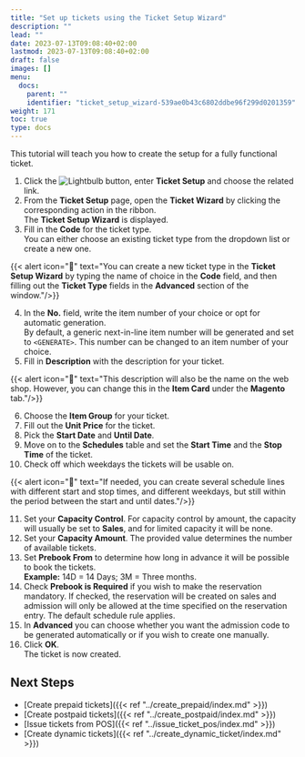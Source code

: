 ```yaml
---
title: "Set up tickets using the Ticket Setup Wizard"
description: ""
lead: ""
date: 2023-07-13T09:08:40+02:00
lastmod: 2023-07-13T09:08:40+02:00
draft: false
images: []
menu:
  docs:
    parent: ""
    identifier: "ticket_setup_wizard-539ae0b43c6802ddbe96f299d0201359"
weight: 171
toc: true
type: docs
---
```



This tutorial will teach you how to create the setup for a fully functional ticket.

1. Click the ![Lightbulb](Lightbulb_icon.PNG) button, enter **Ticket Setup** and choose the related link.
2. From the **Ticket Setup** page, open the **Ticket Wizard** by clicking the corresponding action in the ribbon.    
   The **Ticket Setup Wizard** is displayed.
3. Fill in the **Code** for the ticket type.     
   You can either choose an existing ticket type from the dropdown list or create a new one.   

{{< alert icon="📝" text="You can create a new ticket type in the <b>Ticket Setup Wizard</b> by typing the name of choice in the <b>Code</b> field, and then filling out the <b>Ticket Type</b> fields in the <b>Advanced</b> section of the window."/>}}

4. In the **No.** field, write the item number of your choice or opt for automatic generation.     
   By default, a generic next-in-line item number will be generated and set to `<GENERATE>`. This number can be changed to an item number of your choice.  
5. Fill in **Description** with the description for your ticket. 

{{< alert icon="📝" text="This description will also be the name on the web shop. However, you can change this in the <b>Item Card</b> under the <b>Magento</b> tab."/>}}

6. Choose the **Item Group** for your ticket.
7. Fill out the **Unit Price** for the ticket.
8. Pick the **Start Date** and **Until Date**.
9. Move on to the **Schedules** table and set the **Start Time** and the **Stop Time** of the ticket.
10.  Check off which weekdays the tickets will be usable on.

{{< alert icon="📝" text="If needed, you can create several schedule lines with different start and stop times, and different weekdays, but still within the period between the start and until dates."/>}}

11.  Set your **Capacity Control**. 
    For capacity control by amount, the capacity will usually be set to **Sales**, and for limited capacity it will be none.
12.	Set your **Capacity Amount**. 
    The provided value determines the number of available tickets.
13.	Set **Prebook From** to determine how long in advance it will be possible to book the tickets.         
    **Example:** 14D = 14 Days; 3M = Three months.
14.	Check **Prebook is Required** if you wish to make the reservation mandatory. If checked, the reservation will be created on sales and admission will only be allowed at the time specified on the reservation entry. The default schedule rule applies.
15. In **Advanced** you can choose whether you want the admission code to be generated automatically or if you wish to create one manually. 
16.	Click **OK**.    
    The ticket is now created.

## Next Steps

- [Create prepaid tickets]({{< ref "../create_prepaid/index.md" >}})
- [Create postpaid tickets]({{< ref "../create_postpaid/index.md" >}})
- [Issue tickets from POS]({{< ref "../issue_ticket_pos/index.md" >}})
- [Create dynamic tickets]({{< ref "../create_dynamic_ticket/index.md" >}})
